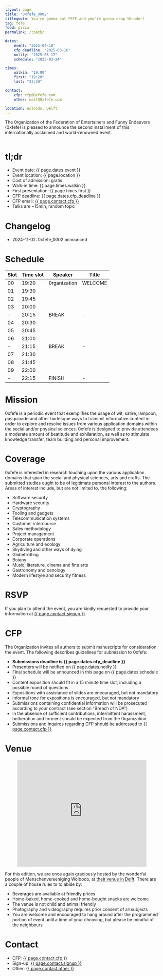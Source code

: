 ```yaml
---
layout: page
title: "0xfefe_0002"
titlequote: You're gonna eat FEFE and you're gonna crap thunder!
tag: fefe
food: pizza
permalink: /:path/

dates: 
    event: "2025-04-10"
    cfp_deadline: "2025-03-10"
    notify: "2025-03-17"
    schedule: "2025-03-24"

times:
    walkin: "19:00"
    first: "19:20"
    last: "22:30"

contact:
    cfp: cfp@0xfefe.com
    other: mail@0xfefe.com

location: Wolbodo, Delft
---
```



The 0rganization of the Federation of Entertainers and Funny Endeavors (0xfefe) is pleased to announce the second installment of this internationally acclaimed and world-renowned event.

<div style="display: flex; align-items: center; justify-content: center;">
    <img src="/0002/gifgit.gif" alt="">
</div>

# tl;dr

- Event date: {{ page.dates.event }}
- Event location: {{ page.location }}
- Cost of admission: gratis
- Walk-in time: {{ page.times.walkin }}
- First presentation: {{ page.times.first }}
- CFP deadline: {{ page.dates.cfp_deadline }}
- CFP email: <a href="mailto:{{ page.contact.cfp }}">{{ page.contact.cfp }}</a>
- Talks are ~15min, random topic

# Changelog

- 2024-11-02: 0xfefe_0002 announced 

# Schedule

| Slot | Time slot | Speaker      | Title   |
| ---- | --------- | ------------ | ------- |
| 00   | 19:20     | 0rganization | WELCOME |
| 01   | 19:30     |              | |
| 02   | 19:45     |              | |
| 03   | 20:00     |              | |
| -    | 20:15     | BREAK        | - |
| 04   | 20:30     |              | |
| 05   | 20:45     |              | |
| 06   | 21:00     |              | |
| -    | 21:15     | BREAK        | - |
| 07   | 21:30     |              | |
| 08   | 21:45     |              | |
| 09   | 22:00     |              | |
| -    | 22:15     | FINISH       | - |

# Mission

0xfefe is a periodic event that exemplifies the usage of wit, satire, lampoon, pasquinade and other burlesque ways to transmit informative content in order to explore and resolve issues from various application domains within the social and/or physical sciences. 0xfefe is designed to provide attendees a moderate amount of beatitude and exhilaration, as well as to stimulate knowledge transfer, team building and personal improvement. 

# Coverage

0xfefe is interested in research touching upon the various application domains that span the social and physical sciences, arts and crafts. The submitted studies ought to be of legitimate personal interest to the authors. Areas of interest include, but are not limited to, the following:

- Software security
- Hardware security
- Cryptography
- Tooling and gadgets
- Telecommunication systems
- Customer intercourse
- Sales methodology
- Project management
- Corporate operations
- Agriculture and ecology
- Skydiving and other ways of dying
- Globetrotting
- Botany
- Music, literature, cinema and fine arts
- Gastronomy and oenology
- Modern lifestyle and security fitness

# RSVP

If you plan to attend the event, you are kindly requested to provide your information at <a href="https://{{ page.contact.signup }}">{{ page.contact.signup }}</a>.

# CFP

The 0rganization invites all authors to submit manuscripts for consideration the event. The following describes guidelines for submission to 0xfefe:

- **Submissions deadline is {{ page.dates.cfp_deadline }}**
- Presenters will be notified on {{ page.dates.notify }}
- Final schedule will be announced in this page on {{ page.dates.schedule }}
- Content exposition should fit in a 15 minute time slot, including a possible round of questions
- Expositions with assistance of slides are encouraged, but not mandatory
- Informal tone for expositions is encouraged, but not mandatory
- Submissions containing confidential information will be prosecuted according to your contract (see section "Breach of NDA")
- In the absence of sufficient contributions, intermittent harassment, botheration and torment should be expected from the 0rganization.
- Submissions and inquires regarding CFP should be addressed to <a href="mailto:{{ page.contact.cfp }}">{{ page.contact.cfp }}</a>

# Venue

<div class="iframe-container" style="display: flex; align-items: center; justify-content: center;">
    <iframe width="425" height="350" style="border: 1px solid white;" src="https://www.openstreetmap.org/export/embed.html?bbox=4.356398284435273%2C52.01443096562429%2C4.358401894569398%2C52.01522334277872&amp;layer=mapnik&amp;marker=52.01482715595567%2C4.357400089502335">
    </iframe>
</div>

For this edition, we are once again graciously hosted by the wonderful people of Menschenvereeniging Wolbodo, at
<a href="https://www.openstreetmap.org/?mlat=52.01483&amp;mlon=4.35740#map=19/52.01483/4.35740">their venue in Delft</a>.
There are a couple of house rules to to abide by:

- Beverages are available at friendly prices
- Home-baked, home-cooked and home-bought snacks are welcome
- The venue is not child and animal friendly
- Photography and videography requires prior consent of all subjects
- You are welcome and encouraged to hang around after the programmed portion of event until a time of your choosing, but please be mindful of the neighbours

# Contact

- CFP: <a href="mailto:{{ page.contact.cfp }}">{{ page.contact.cfp }}</a>
- Sign-up: <a href="https://{{ page.contact.signup }}">{{ page.contact.signup }}</a>
- Other: <a href="mailto:{{ page.contact.other }}">{{ page.contact.other }}</a>
